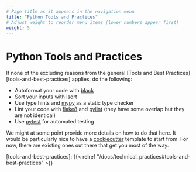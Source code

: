 ```yaml
---
# Page title as it appears in the navigation menu
title: "Python Tools and Practices"
# Adjust weight to reorder menu items (lower numbers appear first)
weight: 5
---
```


# Python Tools and Practices

If none of the excluding reasons from the general [Tools and Best
Practices][tools-and-best-practices]
applies, do the following:

- Autoformat your code with [black](https://github.com/psf/black)
- Sort your inputs with [isort](https://pycqa.github.io/isort/)
- Use type hints and [mypy](https://mypy.readthedocs.io/en/stable/) as a static
  type checker
- Lint your code with [flake8](https://flake8.pycqa.org/en/latest/) and
  [pylint](https://pylint.pycqa.org/en/latest/) (they have some overlap but they
  are not identical)
- Use [pytest](https://docs.pytest.org/en/7.2.x/) for automated testing

We might at some point provide more details on how to do that here. It would be
particularly nice to have a [cookiecutter](https://www.cookiecutter.io/)
template to start from. For now, there are existing ones out there that get you
most of the way.

[tools-and-best-practices]: {{< relref "/docs/technical_practices#tools-and-best-practices" >}}
